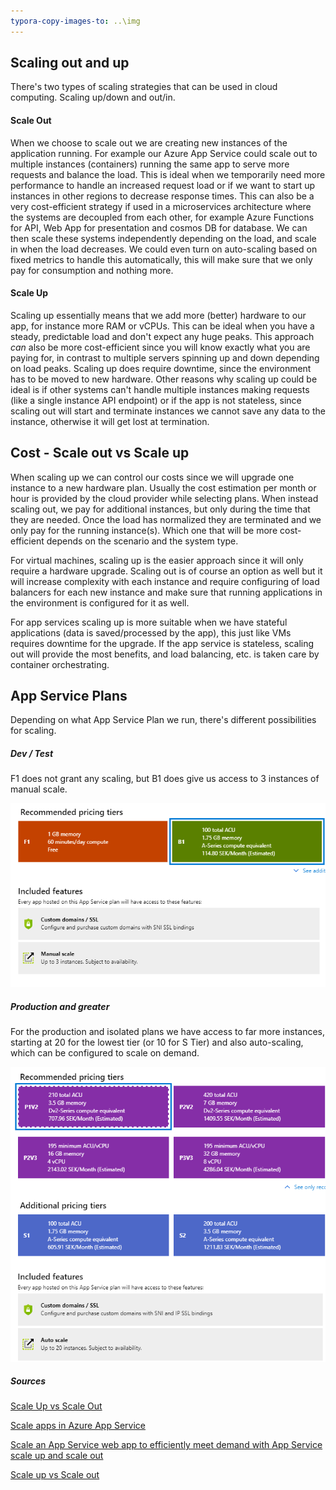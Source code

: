 ```yaml
---
typora-copy-images-to: ..\img
---
```


## Scaling out and up

There's two types of scaling strategies that can be used in cloud computing. Scaling up/down and out/in.

#### Scale Out

When we choose to scale out we are creating new instances of the application running. For example our Azure App Service could scale out to multiple instances (containers) running the same app to serve more requests and balance the load. This is ideal when we temporarily need more performance to handle an increased request load or if we want to start up instances in other regions to decrease response times. This can also be a very cost-efficient strategy if used in a microservices architecture where the systems are decoupled from each other, for example Azure Functions for API, Web App for presentation and cosmos DB for database. We can then scale these systems independently depending on the load, and scale in when the load decreases. We could even turn on auto-scaling based on fixed metrics to handle this automatically, this will make sure that we only pay for consumption and nothing more.



#### Scale Up

Scaling up essentially means that we add more (better) hardware to our app, for instance more RAM or vCPUs. This can be ideal when you have a steady, predictable load and don't expect any huge peaks. This approach *can* also be more cost-efficient since you will know exactly what you are paying for, in contrast to multiple servers spinning up and down depending on load peaks. Scaling up does require downtime, since the environment has to be moved to new hardware. Other reasons why scaling up could be ideal is if other systems can't handle multiple instances making requests (like a single instance API endpoint) or if the app is not stateless, since scaling out will start and terminate instances we cannot save any data to the instance, otherwise it will get lost at termination.



## Cost - Scale out vs Scale up 

When scaling up we can control our costs since we will upgrade one instance to a new hardware plan. Usually the cost estimation per month or hour is provided by the cloud provider while selecting plans. When instead scaling out, we pay for additional instances, but only during the time that they are needed. Once the load has normalized they are terminated and we only pay for the running instance(s). Which one that will be more cost-efficient depends on the scenario and the system type.

For virtual machines, scaling up is the easier approach since it will only require a hardware upgrade. Scaling out is of course an option as well but it will increase complexity with each instance and require configuring of load balancers for each new instance and make sure that running applications in the environment is configured for it as well.

For app services scaling up is more suitable when we have stateful applications (data is saved/processed by the app), this just like VMs requires downtime for the upgrade. If the app service is stateless, scaling out will provide the most benefits, and load balancing, etc. is taken care by container orchestrating.



## App Service Plans

Depending on what App Service Plan we run, there's different possibilities for scaling. 

##### Dev / Test

F1 does not grant any scaling, but B1 does give us access to 3 instances of manual scale.

<img src="/img/appservice1.png">

##### Production and greater

For the production and isolated plans we have access to far more instances, starting at 20 for the lowest tier (or 10 for S Tier) and also auto-scaling, which can be configured to scale on demand.

<img src="/img/image-20211008102016671.png">

##### Sources

[Scale Up vs Scale Out](https://opsani.com/blog/scale-up-vs-scale-out-whats-the-difference/)

[Scale apps in Azure App Service](https://docs.microsoft.com/en-us/learn/modules/scale-apps-app-service/)

[Scale an App Service web app to efficiently meet demand with App Service scale up and scale out](https://docs.microsoft.com/en-us/learn/modules/app-service-scale-up-scale-out/)

[Scale up vs Scale out](https://www.stevemar.net/scale-up-scale-out/)
